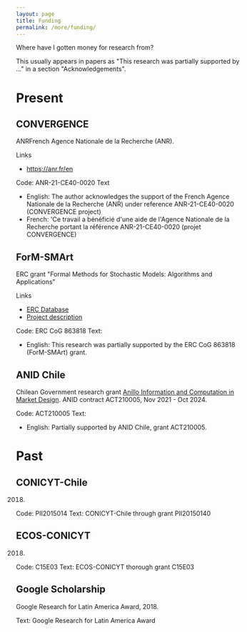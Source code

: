 ```yaml
---
layout: page
title: Funding
permalink: /more/funding/
---
```


Where have I gotten money for research from?

This usually appears in papers as "This research was partially supported by ..." in a section "Acknowledgements".

# Present

## CONVERGENCE

ANRFrench Agence Nationale de la Recherche (ANR).

Links
- https://anr.fr/en

Code: ANR-21-CE40-0020
Text
- English: The author acknowledges the support of the French Agence Nationale de la Recherche (ANR) under reference ANR-21-CE40-0020 (CONVERGENCE project)
- French: 'Ce travail a bénéficié d'une aide de l'Agence Nationale de la Recherche portant la référence ANR-21-CE40-0020 (projet CONVERGENCE)


## ForM-SMArt

ERC grant "Formal Methods for Stochastic Models: Algorithms and Applications"

Links 
- [ERC Database](https://erc.easme-web.eu/?p=863818)
- [Project description](https://cordis.europa.eu/project/id/863818)

Code: ERC CoG 863818
Text: 
- English: This research was partially supported by the ERC CoG 863818 (ForM-SMArt) grant. 

## ANID Chile

Chilean Government research grant [Anillo Information and Computation in Market Design](https://sites.google.com/view/anilloicmd/home). 
ANID contract ACT210005, Nov 2021 - Oct 2024.

Code: ACT210005
Text:
- English: Partially supported by ANID Chile, grant ACT210005.

# Past

## CONICYT-Chile

2018.

Code: PII2015014
Text: CONICYT-Chile  through  grant  PII20150140

## ECOS-CONICYT

2018.

Code: C15E03
Text: ECOS-CONICYT thorough grant C15E03

## Google Scholarship

Google Research for Latin America Award, 2018.

Text: Google Research for Latin America Award


